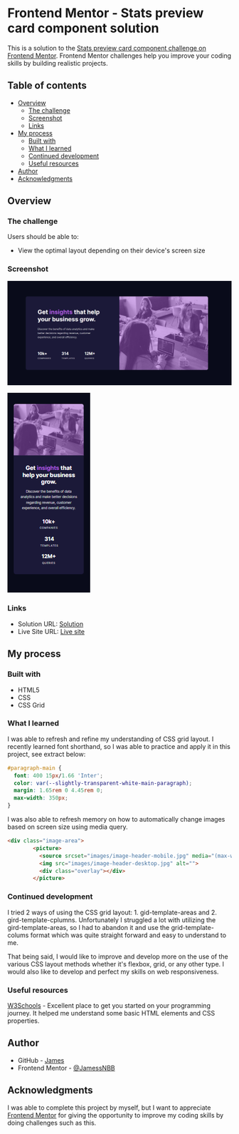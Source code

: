 # Frontend Mentor - Stats preview card component solution

This is a solution to the [Stats preview card component challenge on Frontend Mentor](https://www.frontendmentor.io/challenges/stats-preview-card-component-8JqbgoU62). Frontend Mentor challenges help you improve your coding skills by building realistic projects. 

## Table of contents

- [Overview](#overview)
  - [The challenge](#the-challenge)
  - [Screenshot](#screenshot)
  - [Links](#links)
- [My process](#my-process)
  - [Built with](#built-with)
  - [What I learned](#what-i-learned)
  - [Continued development](#continued-development)
  - [Useful resources](#useful-resources)
- [Author](#author)
- [Acknowledgments](#acknowledgments)


## Overview

### The challenge

Users should be able to:

- View the optimal layout depending on their device's screen size

### Screenshot
![Desktop-view](screenshots/desktop-view.png)

![Mobile-view](screenshots/mobile-view.png)


### Links

- Solution URL: [Solution](https://github.com/JamessNBB/stats-preview-card-component-main.git)
- Live Site URL: [Live site](https://jamessnbb.github.io/stats-preview-card-component-main/)

## My process

### Built with

- HTML5
- CSS
- CSS Grid

### What I learned

I was able to refresh and refine my understanding of CSS grid layout. I recently learned font shorthand, so I was able to practice and apply it in this project, see extract below:
```css
#paragraph-main {
  font: 400 15px/1.66 'Inter';
  color: var(--slightly-transparent-white-main-paragraph);
  margin: 1.65rem 0 4.45rem 0;
  max-width: 350px;
}
```
I was also able to refresh memory on how to automatically change images based on screen size using media query.
```html
<div class="image-area">
        <picture>
          <source srcset="images/image-header-mobile.jpg" media="(max-width:1021px)">
          <img src="images/image-header-desktop.jpg" alt="">
          <div class="overlay"></div>
        </picture>
```


### Continued development

I tried 2 ways of using the CSS grid layout: 1. gid-template-areas and 2. gird-template-cplumns.  Unfortunately I struggled a lot with utilizing the gird-template-areas, so I had to abandon it and use the grid-template-colums format which was quite straight forward and easy to understand to me. 

That being said, I would like to improve and develop more on the use of the various CSS layout methods whether it's flexbox, grid, or any other type. I would also like to develop and perfect my skills on web responsiveness.


### Useful resources

[W3Schools](https://www.w3schools.com/) - Excellent place to get you started on your programming journey. It helped me understand some basic HTML elements and CSS properties.


## Author

- GitHub - [James](https://github.com/JamessNBB)
- Frontend Mentor - [@JamessNBB](https://www.frontendmentor.io/profile/JamessNBB)


## Acknowledgments

I was able to complete this project by myself, but I want to appreciate [Frontend Mentor](https://www.frontendmentor.io) for giving the opportunity to improve my coding skills by doing challenges such as this.